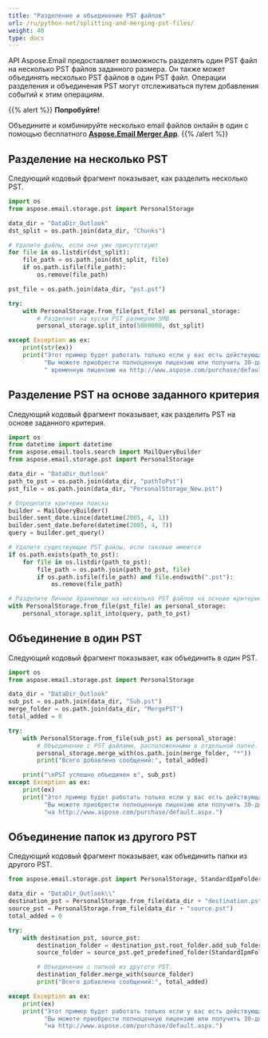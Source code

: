 ```yaml
---
title: "Разделение и объединение PST файлов"
url: /ru/python-net/splitting-and-merging-pst-files/
weight: 40
type: docs
---
```


API Aspose.Email предоставляет возможность разделять один PST файл на несколько PST файлов заданного размера. Он также может объединять несколько PST файлов в один PST файл. Операции разделения и объединения PST могут отслеживаться путем добавления событий к этим операциям.

{{% alert %}}
**Попробуйте!**

Объедините и комбинируйте несколько email файлов онлайн в один с помощью бесплатного [**Aspose.Email Merger App**](https://products.aspose.app/email/ru/merger).
{{% /alert %}}

## **Разделение на несколько PST**
Следующий кодовый фрагмент показывает, как разделить несколько PST.

```py
import os
from aspose.email.storage.pst import PersonalStorage

data_dir = "DataDir_Outlook"
dst_split = os.path.join(data_dir, "Chunks")

# Удалите файлы, если они уже присутствуют
for file in os.listdir(dst_split):
    file_path = os.path.join(dst_split, file)
    if os.path.isfile(file_path):
        os.remove(file_path)

pst_file = os.path.join(data_dir, "pst.pst")

try:
    with PersonalStorage.from_file(pst_file) as personal_storage:
        # Разделяет на куски PST размером 5MB
        personal_storage.split_into(5000000, dst_split)

except Exception as ex:
    print(str(ex))
    print("Этот пример будет работать только если у вас есть действующая лицензия Aspose.Email. "
          "Вы можете приобрести полноценную лицензию или получить 30-дневную"
          " временную лицензию на http://www.aspose.com/purchase/default.aspx.")
```
## **Разделение PST на основе заданного критерия**
Следующий кодовый фрагмент показывает, как разделить PST на основе заданного критерия.

```py
import os
from datetime import datetime
from aspose.email.tools.search import MailQueryBuilder
from aspose.email.storage.pst import PersonalStorage

data_dir = "DataDir_Outlook"
path_to_pst = os.path.join(data_dir, "pathToPst")
pst_file = os.path.join(data_dir, "PersonalStorage_New.pst")

# Определите критерии поиска
builder = MailQueryBuilder()
builder.sent_date.since(datetime(2005, 4, 1))
builder.sent_date.before(datetime(2005, 4, 7))
query = builder.get_query()

# Удалите существующие PST файлы, если таковые имеются
if os.path.exists(path_to_pst):
    for file in os.listdir(path_to_pst):
        file_path = os.path.join(path_to_pst, file)
        if os.path.isfile(file_path) and file.endswith(".pst"):
            os.remove(file_path)

# Разделите Личное Хранилище на несколько PST файлов на основе критериев
with PersonalStorage.from_file(pst_file) as personal_storage:
    personal_storage.split_into(query, path_to_pst)
```
## **Объединение в один PST**
Следующий кодовый фрагмент показывает, как объединить в один PST.

```py
import os
from aspose.email.storage.pst import PersonalStorage

data_dir = "DataDir_Outlook"
sub_pst = os.path.join(data_dir, "Sub.pst")
merge_folder = os.path.join(data_dir, "MergePST")
total_added = 0

try:
    with PersonalStorage.from_file(sub_pst) as personal_storage:
        # Объединение с PST файлами, расположенными в отдельной папке.
        personal_storage.merge_with(os.path.join(merge_folder, "*"))
        print("Всего добавлено сообщений:", total_added)

    print("\nPST успешно объединен в", sub_pst)
except Exception as ex:
    print(ex)
    print("Этот пример будет работать только если у вас есть действующая лицензия Aspose Email. "
          "Вы можете приобрести полноценную лицензию или получить 30-дневную временную лицензию "
          "на http://www.aspose.com/purchase/default.aspx.")
```
## **Объединение папок из другого PST**
Следующий кодовый фрагмент показывает, как объединить папки из другого PST.

```py
from aspose.email.storage.pst import PersonalStorage, StandardIpmFolder

data_dir = "DataDir_Outlook\\"
destination_pst = PersonalStorage.from_file(data_dir + "destination.pst")
source_pst = PersonalStorage.from_file(data_dir + "source.pst")
total_added = 0

try:
    with destination_pst, source_pst:
        destination_folder = destination_pst.root_folder.add_sub_folder("FolderFromAnotherPst")
        source_folder = source_pst.get_predefined_folder(StandardIpmFolder.DELETED_ITEMS)

        # Объединение с папкой из другого PST.
        destination_folder.merge_with(source_folder)
        print("Всего добавлено сообщений:", total_added)

except Exception as ex:
    print(ex)
    print("Этот пример будет работать только если у вас есть действующая лицензия Aspose Email. "
          "Вы можете приобрести полноценную лицензию или получить 30-дневную временную лицензию "
          "на http://www.aspose.com/purchase/default.aspx.")
```
